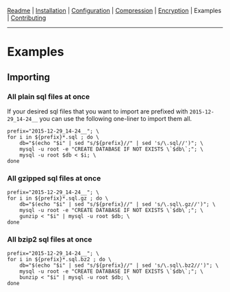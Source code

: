 [Readme](https://github.com/cytopia/mysqldump-secure/blob/master/README.md) |
[Installation](https://github.com/cytopia/mysqldump-secure/blob/master/doc/INSTALL.md) |
[Configuration](https://github.com/cytopia/mysqldump-secure/blob/master/doc/SETUP.md) |
[Compression](https://github.com/cytopia/mysqldump-secure/blob/master/doc/COMPRESSION.md) |
[Encryption](https://github.com/cytopia/mysqldump-secure/blob/master/doc/ENCRYPTION.md) |
Examples |
[Contributing](https://github.com/cytopia/mysqldump-secure/blob/master/CONTRIBUTING.md)

---

# Examples

## Importing

### All plain sql files at once

If your desired sql files that you want to import are prefixed with `2015-12-29_14-24__` you can use the following one-liner to import them all.

```shell
prefix="2015-12-29_14-24__"; \
for i in ${prefix}*.sql ; do \
    db="$(echo "$i" | sed "s/${prefix}//" | sed 's/\.sql//')"; \
    mysql -u root -e "CREATE DATABASE IF NOT EXISTS \`$db\`;"; \
    mysql -u root $db < $i; \
done
```

### All gzipped sql files at once

```shell
prefix="2015-12-29_14-24__"; \
for i in ${prefix}*.sql.gz ; do \
    db="$(echo "$i" | sed "s/${prefix}//" | sed 's/\.sql\.gz//')"; \
    mysql -u root -e "CREATE DATABASE IF NOT EXISTS \`$db\`;"; \
    gunzip < "$i" | mysql -u root $db; \
done
```

### All bzip2 sql files at once

```shell
prefix="2015-12-29_14-24__"; \
for i in ${prefix}*.sql.bz2 ; do \
    db="$(echo "$i" | sed "s/${prefix}//" | sed 's/\.sql\.bz2//')"; \
    mysql -u root -e "CREATE DATABASE IF NOT EXISTS \`$db\`;"; \
    bunzip < "$i" | mysql -u root $db; \
done
```
